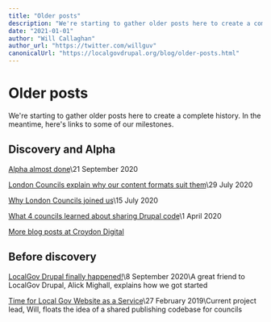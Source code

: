 ```yaml
---
title: "Older posts"
description: "We're starting to gather older posts here to create a complete history. In the meantime, here's links to some of our milestones."
date: "2021-01-01"
author: "Will Callaghan"
author_url: "https://twitter.com/willguv"
canonicalUrl: "https://localgovdrupal.org/blog/older-posts.html"
---
```


# Older posts

We're starting to gather older posts here to create a complete history. In the meantime, here's links to some of our milestones.

## Discovery and Alpha

[Alpha almost done](https://croydon.digital/2020/09/21/multi-council-drupal-code-sharing-the-localgov-drupal-alpha-is-almost-done/)\21 September 2020

[London Councils explain why our content formats suit them](https://oliverhannan.medium.com/code-sharing-pt-2-82db0aa6e831)\29 July 2020

[Why London Councils joined us](https://oliverhannan.medium.com/code-sharing-43fffca52290)\15 July 2020

[What 4 councils learned about sharing Drupal code](https://croydon.digital/2020/04/01/what-4-councils-learned-about-sharing-drupal-code/)\1 April 2020

[More blog posts at Croydon Digital](https://croydon.digital/tag/code-sharing/)

## Before discovery

[LocalGov Drupal finally happened!](https://medium.com/miggle/localgov-drupal-finally-happened-80bf0d7f895b)\8 September 2020\A great friend to LocalGov Drupal, Alick Mighall, explains how we got started

[Time for Local Gov Website as a Service](https://friendlydigital.co.uk/local-gov-website-as-a-service/)\27 February 2019\Current project lead, Will, floats the idea of a shared publishing codebase for councils
